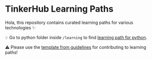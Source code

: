 # TinkerHub Learning Paths

Hola, this repository contains curated learning paths for various technologies :sparkles:

:bulb: Go to python folder inside `/learning` to find [learning path for python](https://github.com/tinkerhub-org/TinkerHub-Learning-Paths/tree/main/learning/python).

:warning:  Please use the [template from guidelines](https://github.com/tinkerhub-org/TinkerHub-Learning-Paths/blob/main/Guidelines/README.md) for contributing to learning paths!
